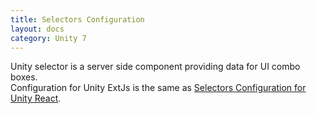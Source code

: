 ```yaml
---
title: Selectors Configuration
layout: docs
category: Unity 7
---
```


Unity selector is a server side component providing data for UI combo boxes.  
Configuration for Unity ExtJs is the same as [Selectors Configuration for Unity React](../../../unity-react/configuration/tags-list/selectors-tag.md).